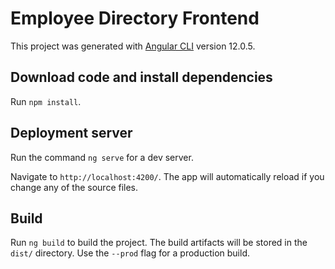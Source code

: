 # Employee Directory Frontend

This project was generated with [Angular CLI](https://github.com/angular/angular-cli) version 12.0.5. 

## Download code and install dependencies

Run `npm install`.

## Deployment server

Run the command `ng serve` for a dev server. 

Navigate to `http://localhost:4200/`. The app will automatically reload if you change any of the source files.

## Build

Run `ng build` to build the project. The build artifacts will be stored in the `dist/` directory. Use the `--prod` flag for a production build.